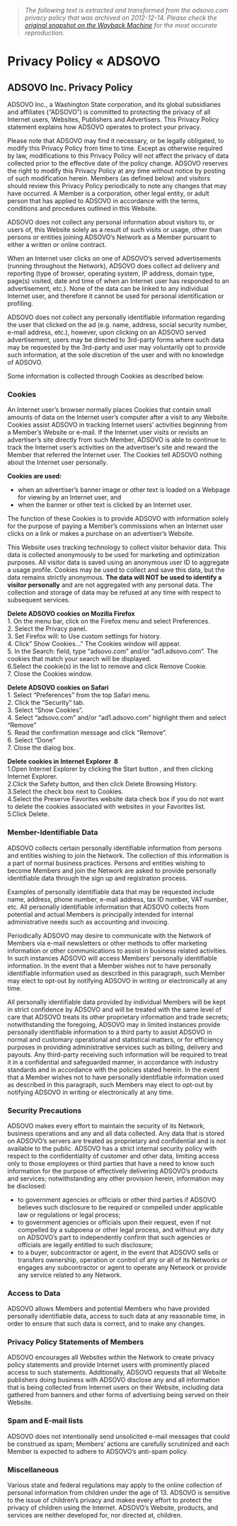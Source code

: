 > *The following text is extracted and transformed from the adsovo.com privacy policy that was archived on 2012-12-14. Please check the [original snapshot on the Wayback Machine](https://web.archive.org/web/20121214043012id_/http%3A//www.adsovo.com/pages/privacy-policy) for the most accurate reproduction.*

# Privacy Policy « ADSOVO

## ADSOVO Inc. Privacy Policy

ADSOVO Inc., a Washington State corporation, and its global subsidiaries and affiliates (“ADSOVO”) is committed to protecting the privacy of all Internet users, Websites, Publishers and Advertisers. This Privacy Policy statement explains how ADSOVO operates to protect your privacy.

Please note that ADSOVO may find it necessary, or be legally obligated, to modify this Privacy Policy from time to time. Except as otherwise required by law, modifications to this Privacy Policy will not affect the privacy of data collected prior to the effective date of the policy change. ADSOVO reserves the right to modify this Privacy Policy at any time without notice by posting of such modification herein. Members (as defined below) and visitors should review this Privacy Policy periodically to note any changes that may have occurred. A Member is a corporation, other legal entity, or adult person that has applied to ADSOVO in accordance with the terms, conditions and procedures outlined in this Website.

ADSOVO does not collect any personal information about visitors to, or users of, this Website solely as a result of such visits or usage, other than persons or entities joining ADSOVO’s Network as a Member pursuant to either a written or online contract.

When an Internet user clicks on one of ADSOVO’s served advertisements (running throughout the Network), ADSOVO does collect ad delivery and reporting (type of browser, operating system, IP address, domain type, page(s) visited, date and time of when an Internet user has responded to an advertisement, etc.). None of the data can be linked to any individual Internet user, and therefore it cannot be used for personal identification or profiling.

ADSOVO does not collect any personally identifiable information regarding the user that clicked on the ad (e.g. name, address, social security number, e-mail address, etc.), however, upon clicking on an ADSOVO served advertisement, users may be directed to 3rd-party forms where such data may be requested by the 3rd-party and user may voluntarily opt to provide such information, at the sole discretion of the user and with no knowledge of ADSOVO.

Some information is collected through Cookies as described below.

### Cookies

An Internet user’s browser normally places Cookies that contain small amounts of data on the Internet user’s computer after a visit to any Website. Cookies assist ADSOVO in tracking Internet users’ activities beginning from a Member’s Website or e-mail. If the Internet user visits or revisits an advertiser’s site directly from such Member, ADSOVO is able to continue to track the Internet user’s activities on the advertiser’s site and reward the Member that referred the Internet user. The Cookies tell ADSOVO nothing about the Internet user personally.

**Cookies are used:**

  * when an advertiser’s banner image or other text is loaded on a Webpage for viewing by an Internet user, and
  * when the banner or other text is clicked by an Internet user.



The function of these Cookies is to provide ADSOVO with information solely for the purpose of paying a Member’s commissions when an Internet user clicks on a link or makes a purchase on an advertiser’s Website.

This Website uses tracking technology to collect visitor behavior data. This data is collected anonymously to be used for marketing and optimization purposes. All visitor data is saved using an anonymous user ID to aggregate a usage profile. Cookies may be used to collect and save this data, but the data remains strictly anonymous. **The data will NOT be used to identify a visitor personally** and are not aggregated with any personal data. The collection and storage of data may be refused at any time with respect to subsequent services.

**Delete ADSOVO cookies on Mozilla Firefox**  
1\. On the menu bar, click on the Firefox menu and select Preferences.   
2\. Select the Privacy panel.  
3\. Set Firefox will: to Use custom settings for history.   
4\. Click” Show Cookies…” The Cookies window will appear.   
5\. In the Search: field, type “adsovo.com” and/or “ad1.adsovo.com”. The cookies that match your search will be displayed.  
6.Select the cookie(s) in the list to remove and click Remove Cookie.  
7\. Close the Cookies window.

**Delete ADSOVO cookies on Safari**  
1\. Select “Preferences” from the top Safari menu.  
2\. Click the “Security” tab.  
3\. Select “Show Cookies”.  
4\. Select “adsovo.com” and/or “ad1.adsovo.com” highlight them and select “Remove”  
5\. Read the confirmation message and click “Remove”.  
6\. Select “Done”  
7\. Close the dialog box.

**Delete cookies in Internet Explorer  8**  
1.Open Internet Explorer by clicking the Start button , and then clicking Internet Explorer.   
2.Click the Safety button, and then click Delete Browsing History.  
3.Select the check box next to Cookies.  
4.Select the Preserve Favorites website data check box if you do not want to delete the cookies associated with websites in your Favorites list.  
5.Click Delete.

### Member-Identifiable Data

ADSOVO collects certain personally identifiable information from persons and entities wishing to join the Network. The collection of this information is a part of normal business practices. Persons and entities wishing to become Members and join the Network are asked to provide personally identifiable data through the sign up and registration process.

Examples of personally identifiable data that may be requested include name, address, phone number, e-mail address, tax ID number, VAT number, etc. All personally identifiable information that ADSOVO collects from potential and actual Members is principally intended for internal administrative needs such as accounting and invoicing.

Periodically ADSOVO may desire to communicate with the Network of Members via e-mail newsletters or other methods to offer marketing information or other communications to assist in business related activities. In such instances ADSOVO will access Members’ personally identifiable information. In the event that a Member wishes not to have personally identifiable information used as described in this paragraph, such Member may elect to opt-out by notifying ADSOVO in writing or electronically at any time.

All personally identifiable data provided by individual Members will be kept in strict confidence by ADSOVO and will be treated with the same level of care that ADSOVO treats its other proprietary information and trade secrets; notwithstanding the foregoing, ADSOVO may in limited instances provide personally identifiable information to a third party to assist ADSOVO in normal and customary operational and statistical matters, or for efficiency purposes in providing administrative services such as billing, delivery and payouts. Any third-party receiving such information will be required to treat it in a confidential and safeguarded manner, in accordance with industry standards and in accordance with the policies stated herein. In the event that a Member wishes not to have personally identifiable information used as described in this paragraph, such Members may elect to opt-out by notifying ADSOVO in writing or electronically at any time.

### Security Precautions

ADSOVO makes every effort to maintain the security of its Network, business operations and any and all data collected. Any data that is stored on ADSOVO’s servers are treated as proprietary and confidential and is not available to the public. ADSOVO has a strict internal security policy with respect to the confidentiality of customer and other data, limiting access only to those employees or third parties that have a need to know such information for the purpose of effectively delivering ADSOVO’s products and services; notwithstanding any other provision herein, information may be disclosed:

  * to government agencies or officials or other third parties if ADSOVO believes such disclosure to be required or compelled under applicable law or regulations or legal process;
  * to government agencies or officials upon their request, even if not compelled by a subpoena or other legal process, and without any duty on ADSOVO’s part to independently confirm that such agencies or officials are legally entitled to such disclosure;
  * to a buyer, subcontractor or agent, in the event that ADSOVO sells or transfers ownership, operation or control of any or all of its Networks or engages any subcontractor or agent to operate any Network or provide any service related to any Network.



### Access to Data

ADSOVO allows Members and potential Members who have provided personally identifiable data, access to such data at any reasonable time, in order to ensure that such data is correct, and to make any changes.

### Privacy Policy Statements of Members

ADSOVO encourages all Websites within the Network to create privacy policy statements and provide Internet users with prominently placed access to such statements. Additionally, ADSOVO requests that all Website publishers doing business with ADSOVO disclose any and all information that is being collected from Internet users on their Website, including data gathered from banners and other forms of advertising being served on their Website.

### Spam and E-mail lists

ADSOVO does not intentionally send unsolicited e-mail messages that could be construed as spam; Members’ actions are carefully scrutinized and each Member is expected to adhere to ADSOVO’s anti-spam policy.

### Miscellaneous

Various state and federal regulations may apply to the online collection of personal information from children under the age of 13. ADSOVO is sensitive to the issue of children’s privacy and makes every effort to protect the privacy of children using the Internet. ADSOVO’s Website, products, and services are neither developed for, nor directed at, children.
